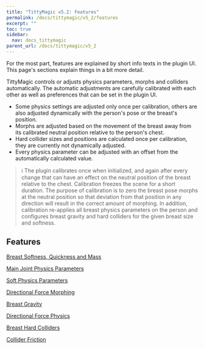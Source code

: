 ```yaml
---
title: "TittyMagic v5.2: Features"
permalink: /docs/tittymagic/v5_2/features
excerpt: ""
toc: true
sidebar:
  nav: docs_tittymagic
parent_url: /docs/tittymagic/v5_2
---
```


For the most part, features are explained by short info texts in the plugin UI. This page's sections explain things in a bit more detail.

TittyMagic controls or adjusts physics parameters, morphs and colliders automatically. The automatic adjustments are carefully calibrated with each other as well as preferences that can be set in the plugin UI.

* Some physics settings are adjusted only once per calibration, others are also adjusted dynamically with the person's pose or the breast's position.
* Morphs are adjusted based on the movement of the breast away from its calibrated neutral position relative to the person's chest.
* Hard collider sizes and positions are calculated once per calibration, they are currently not dynamically adjusted.
* Every physics parameter can be adjusted with an offset from the automatically calculated value.

>ℹ The plugin calibrates once when initialized, and again after every change that can have an effect on the neutral position of the breast relative to the chest. Calibration freezes the scene for a short duration. The purpose of calibration is to zero the breast pose morphs at the neutral position so that deviation from that position in any direction will result in the correct amount of morphing. In addition, calibration re-applies all breast physics parameters on the person and configures breast gravity and hard colliders for the given breast size and softness.

## Features

[Breast Softness, Quickness and Mass](Breast-Softness,-Quickness-and-Mass)

[Main Joint Physics Parameters](Main-Joint-Physics-Parameters)

[Soft Physics Parameters](Soft-Physics-Parameters)

[Directional Force Morphing](Directional-Force-Morphing)

[Breast Gravity](Breast-Gravity)

[Directional Force Physics](Directional-Force-Physics)

[Breast Hard Colliders](Breast-Hard-Colliders)

[Collider Friction](Collider-Friction)
